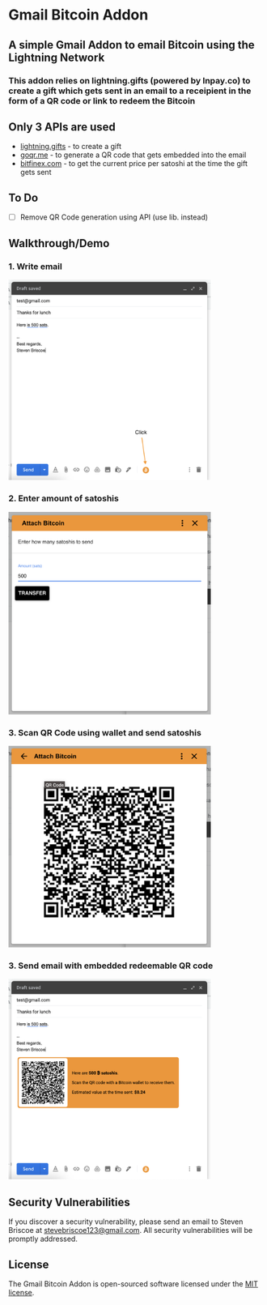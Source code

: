 
# Gmail Bitcoin Addon

## A simple Gmail Addon to email Bitcoin using the Lightning Network

###  This addon relies on lightning.gifts (powered by lnpay.co) to create a gift which gets sent in an email to a receipient in the form of a QR code or link to redeem the Bitcoin

## Only 3 APIs are used

- [lightning.gifts](https://lightning.gifts) - to create a gift
- [goqr.me](https://goqr.me) - to generate a QR code that gets embedded into the email
- [bitfinex.com](https://bitfinex.com) - to get the current price per satoshi at the time the gift gets sent

## To Do
- [ ] Remove QR Code generation using API (use lib. instead)

## Walkthrough/Demo

### 1. Write email

<img src="https://github.com/nevets963/gmail-bitcoin-addon/raw/main/demo/1.png" width="400">

### 2. Enter amount of satoshis

<img src="https://github.com/nevets963/gmail-bitcoin-addon/raw/main/demo/2.png" width="400">

### 3. Scan QR Code using wallet and send satoshis

<img src="https://github.com/nevets963/gmail-bitcoin-addon/raw/main/demo/3.png" width="400">

### 3. Send email with embedded redeemable QR code

<img src="https://github.com/nevets963/gmail-bitcoin-addon/raw/main/demo/4.png" width="400">

## Security Vulnerabilities

If you discover a security vulnerability, please send an email to Steven Briscoe at [stevebriscoe123@gmail.com](mailto:stevebriscoe123@gmail.com). All security vulnerabilities will be promptly addressed.

## License

The Gmail Bitcoin Addon is open-sourced software licensed under the [MIT license](https://github.com/nevets963/gmail-bitcoin-addon/blob/main/LICENSE).
